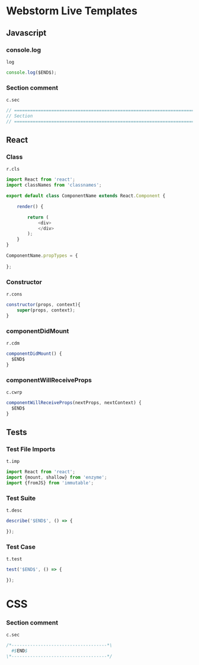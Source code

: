 # Webstorm Live Templates

## Javascript

### console.log

`log`

```javascript
console.log($END$);
```

### Section comment

`c.sec`

```javascript
// ===============================================================================
// Section
// ===============================================================================
```

## React

### Class

`r.cls`

```javascript
import React from 'react';
import classNames from 'classnames';

export default class ComponentName extends React.Component {

    render() {

        return (
            <div>
            </div>
        );
    }
}

ComponentName.propTypes = {
    
};
```

### Constructor

`r.cons`

```javascript
constructor(props, context){
    super(props, context);
}
```

### componentDidMount

`r.cdm`

```javascript
componentDidMount() {
  $END$
}
```

### componentWillReceiveProps

`c.cwrp`

```javascript
componentWillReceiveProps(nextProps, nextContext) {
  $END$
}
```

## Tests

### Test File Imports

`t.imp`

```javascript
import React from 'react';
import {mount, shallow} from 'enzyme';
import {fromJS} from 'immutable';
```

### Test Suite

`t.desc`

```javascript
describe('$END$', () => {

});
```

### Test Case

`t.test`

```javascript
test('$END$', () => {

});
```

# CSS

### Section comment

`c.sec`

```css
/*------------------------------------*\
  #$END$
\*------------------------------------*/
```

